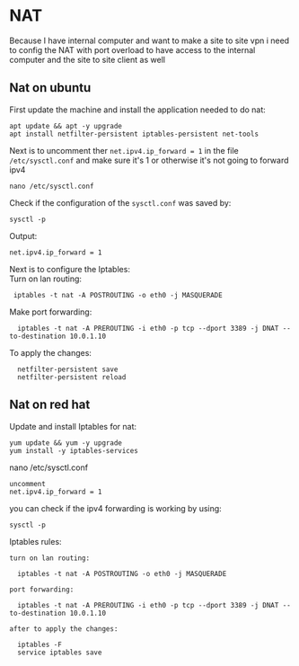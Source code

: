 # NAT
Because I have internal computer and want to make a site to site vpn i need to config the NAT with port overload to have access to the internal computer and the site to site client as well  
## Nat on ubuntu
First update the machine and install the application needed to do nat:
```
apt update && apt -y upgrade
apt install netfilter-persistent iptables-persistent net-tools
```
Next is to uncomment ther `net.ipv4.ip_forward = 1` in the file `/etc/sysctl.conf` and make sure it's 1 or otherwise it's not going to forward ipv4
```
nano /etc/sysctl.conf
``` 
Check if the configuration of the `sysctl.conf` was saved by:
```
sysctl -p
```
Output:
```
net.ipv4.ip_forward = 1
```
Next is to configure the Iptables:
<br>
Turn on lan routing:
```
 iptables -t nat -A POSTROUTING -o eth0 -j MASQUERADE
```
Make port forwarding:
```
  iptables -t nat -A PREROUTING -i eth0 -p tcp --dport 3389 -j DNAT --to-destination 10.0.1.10
```
To apply the changes:
```
  netfilter-persistent save
  netfilter-persistent reload
```


## Nat on red hat 

Update and install Iptables for nat:
```
yum update && yum -y upgrade
yum install -y iptables-services
```

nano /etc/sysctl.conf
```
uncomment
net.ipv4.ip_forward = 1
```
you can check if the ipv4 forwarding is working by using:
```
sysctl -p
```
Iptables rules:
```
turn on lan routing:

  iptables -t nat -A POSTROUTING -o eth0 -j MASQUERADE

port forwarding:
  
  iptables -t nat -A PREROUTING -i eth0 -p tcp --dport 3389 -j DNAT --to-destination 10.0.1.10

after to apply the changes:
  
  iptables -F
  service iptables save
```

